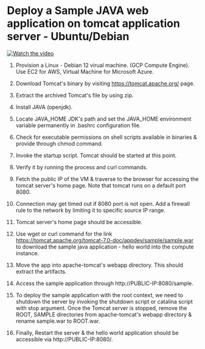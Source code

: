# Deploy a Sample JAVA web application on tomcat application server - Ubuntu/Debian

[![Watch the video](https://img.youtube.com/vi/Vi56xFX10iI&t=4s/0.jpg)](https://www.youtube.com/watch?v=Vi56xFX10iI&t=4s)


1. Provision a Linux - Debian 12 virual machine. (GCP Compute Engine). Use EC2 for AWS, Virtual Machine for Microsoft Azure.

2. Download Tomcat's binary by visiting https://tomcat.apache.org/ page.

3. Extract the archived Tomcat's file by using zip.

4. Install JAVA (openjdk).

5. Locate JAVA_HOME JDK's path and set the JAVA_HOME environment variable permanently in .bashrc configuration file.

6. Check for executable permissions on shell scripts available in binaries & provide through chmod command.

7. Invoke the startup script. Tomcat should be started at this point.

8. Verify it by running the process and curl commands.

9. Fetch the public IP of the VM & traverse to the browser for accessing the tomcat server's home page. Note that tomcat runs on a default port 8080.

10. Connection may get timed out if 8080 port is not open. Add a firewall rule to the network by limiting it to specific source IP range.

11. Tomcat server's home page should be accessible.

12. Use wget or curl command for the link https://tomcat.apache.org/tomcat-7.0-doc/appdev/sample/sample.war to download the sample java application - hello world into the compute instance.

13. Move the app into apache-tomcat's webapp directory. This should extract the artifacts.

14. Access the sample application through http://PUBLIC-IP:8080/sample.

15. To deploy the sample application with the root context, we need to shutdown the server by invoking the shutdown script or catalina script with stop argument. Once the Tomcat server is stopped, remove the ROOT, SAMPLE directories from apache-tomcat's webapp directory & rename sample.war to ROOT.war. 

16. Finally, Restart the server & the hello world application should be accessible via http://PUBLIC-IP:8080/.
